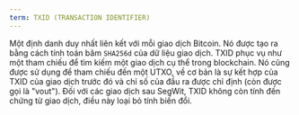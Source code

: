 ```yaml
---
term: TXID (TRANSACTION IDENTIFIER)
---
```


Một định danh duy nhất liên kết với mỗi giao dịch Bitcoin. Nó được tạo ra bằng cách tính toán băm `SHA256d` của dữ liệu giao dịch. TXID phục vụ như một tham chiếu để tìm kiếm một giao dịch cụ thể trong blockchain. Nó cũng được sử dụng để tham chiếu đến một UTXO, về cơ bản là sự kết hợp của TXID của giao dịch trước đó và chỉ số của đầu ra được chỉ định (còn được gọi là "vout"). Đối với các giao dịch sau SegWit, TXID không còn tính đến chứng từ giao dịch, điều này loại bỏ tính biến đổi.